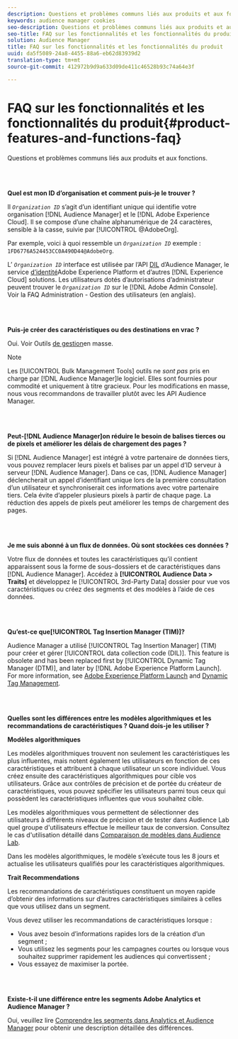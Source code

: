 ```yaml
---
description: Questions et problèmes communs liés aux produits et aux fonctions.
keywords: audience manager cookies
seo-description: Questions et problèmes communs liés aux produits et aux fonctions.
seo-title: FAQ sur les fonctionnalités et les fonctionnalités du produit
solution: Audience Manager
title: FAQ sur les fonctionnalités et les fonctionnalités du produit
uuid: da5f5089-24a8-4455-88a6-eb62d83939d2
translation-type: tm+mt
source-git-commit: 412972b9d9a633d09de411c46528b93c74a64e3f

---
```



# FAQ sur les fonctionnalités et les fonctionnalités du produit{#product-features-and-functions-faq}

Questions et problèmes communs liés aux produits et aux fonctions.

<br> 

<!-- 

faq_features_functions.xml

 -->

**Quel est mon ID d’organisation et comment puis-je le trouver ?**

Il *`Organization ID`* s’agit d’un identifiant unique qui identifie votre organisation [!DNL Audience Manager] et le [!DNL Adobe Experience Cloud]. Il se compose d’une chaîne alphanumérique de 24 caractères, sensible à la casse, suivie par [!UICONTROL @AdobeOrg].

Par exemple, voici à quoi ressemble un *`Organization ID`* exemple : `1FD6776A524453CC0A490D44@AdobeOrg`.

L’ *`Organization ID`* interface est utilisée par l’API [DIL](../dil/dil-overview.md) d’Audience Manager, le service [d’identité](https://docs.adobe.com/content/help/en/id-service/using/home.html)Adobe Experience Platform et d’autres [!DNL Experience Cloud] solutions. Les utilisateurs dotés d’autorisations d’administrateur peuvent trouver le *`Organization ID`* sur le [!DNL Adobe Admin Console]. Voir la FAQ [](https://docs.adobe.com/content/help/en/core-services/interface/manage-users-and-products/admin-getting-started.html)Administration - Gestion des utilisateurs (en anglais).

<br> 

**Puis-je créer des caractéristiques ou des destinations en vrac ?**

Oui. Voir Outils [de gestion](../reference/bulk-management-tools/bulk-management-intro.md)en masse.

>[!NOTE]
>
>Les [!UICONTROL Bulk Management Tools] outils ne *sont pas* pris en charge par [!DNL Audience Manager]le logiciel. Elles sont fournies pour commodité et uniquement à titre gracieux. Pour les modifications en masse, nous vous recommandons de travailler plutôt avec les API [](../api/api.md) Audience Manager.

<br> 

**Peut-[!DNL Audience Manager]on réduire le besoin de balises tierces ou de pixels et améliorer les délais de chargement des pages ?**

Si [!DNL Audience Manager] est intégré à votre partenaire de données tiers, vous pouvez remplacer leurs pixels et balises par un appel d’ID serveur à serveur [!DNL Audience Manager]. Dans ce cas, [!DNL Audience Manager] déclencherait un appel d’identifiant unique lors de la première consultation d’un utilisateur et synchroniserait ces informations avec votre partenaire tiers. Cela évite d’appeler plusieurs pixels à partir de chaque page. La réduction des appels de pixels peut améliorer les temps de chargement des pages.

<br> 

**Je me suis abonné à un flux de données. Où sont stockées ces données ?**

Votre flux de données et toutes les caractéristiques qu’il contient apparaissent sous la forme de sous-dossiers et de caractéristiques dans [!DNL Audience Manager]. Accédez à **[!UICONTROL Audience Data > Traits]** et développez le [!UICONTROL 3rd-Party Data] dossier pour vue vos caractéristiques ou créez des segments et des modèles à l’aide de ces données.

<br> 

**Qu’est-ce que[!UICONTROL Tag Insertion Manager (TIM)]?**

Audience Manager a utilisé [!UICONTROL Tag Insertion Manager] (TIM) pour créer et gérer [!UICONTROL data collection code (DIL)]. This feature is obsolete and has been replaced first by [!UICONTROL Dynamic Tag Manager (DTM)], and later by [!DNL Adobe Experience Platform Launch]. For more information, see [Adobe Experience Platform Launch](https://docs.adobelaunch.com/) and [Dynamic Tag Management](https://docs.adobe.com/content/help/en/dtm/using/dtm-home.html).

<br> 

**Quelles sont les différences entre les modèles algorithmiques et les recommandations de caractéristiques ? Quand dois-je les utiliser ?**

**Modèles algorithmiques**

Les modèles algorithmiques trouvent non seulement les caractéristiques les plus influentes, mais notent également les utilisateurs en fonction de ces caractéristiques et attribuent à chaque utilisateur un score individuel. Vous créez ensuite des caractéristiques algorithmiques pour cible vos utilisateurs. Grâce aux contrôles de précision et de portée du créateur de caractéristiques, vous pouvez spécifier les utilisateurs parmi tous ceux qui possèdent les caractéristiques influentes que vous souhaitez cible.

Les modèles algorithmiques vous permettent de sélectionner des utilisateurs à différents niveaux de précision et de tester dans Audience Lab quel groupe d&#39;utilisateurs effectue le meilleur taux de conversion. Consultez le cas d&#39;utilisation détaillé dans [Comparaison de modèles dans Audience Lab](../features/audience-lab/audience-lab-use-cases.md#compare-models).

Dans les modèles algorithmiques, le modèle s’exécute tous les 8 jours et actualise les utilisateurs qualifiés pour les caractéristiques algorithmiques.

**Trait Recommendations**

Les recommandations de caractéristiques constituent un moyen rapide d’obtenir des informations sur d’autres caractéristiques similaires à celles que vous utilisez dans un segment.

Vous devez utiliser les recommandations de caractéristiques lorsque :

* Vous avez besoin d’informations rapides lors de la création d’un segment ;
* Vous utilisez les segments pour les campagnes courtes ou lorsque vous souhaitez supprimer rapidement les audiences qui convertissent ;
* Vous essayez de maximiser la portée.

<br> 

**Existe-t-il une différence entre les segments Adobe Analytics et Audience Manager ?**

Oui, veuillez lire [Comprendre les segments dans Analytics et Audience Manager](https://docs.adobe.com/content/help/en/analytics/integration/audience-analytics/audience-analytics-workflow/aam-analytics-segments.html) pour obtenir une description détaillée des différences.

